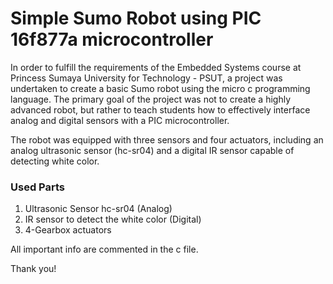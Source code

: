 # Simple Sumo Robot using PIC 16f877a microcontroller

In order to fulfill the requirements of the Embedded Systems course at Princess Sumaya University for Technology - PSUT, a project was undertaken to create a basic Sumo robot using the micro c programming language. The primary goal of the project was not to create a highly advanced robot, but rather to teach students how to effectively interface analog and digital sensors with a PIC microcontroller.

The robot was equipped with three sensors and four actuators, including an analog ultrasonic sensor (hc-sr04) and a digital IR sensor capable of detecting white color.

### Used Parts
1. Ultrasonic Sensor hc-sr04 (Analog)
2. IR sensor to detect the white color (Digital) 
3. 4-Gearbox actuators 

All important info are commented in the c file. 

Thank you!
